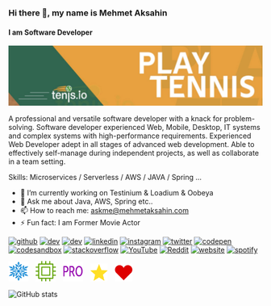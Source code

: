 ### Hi there 👋, my name is Mehmet Aksahin
#### I am Software Developer
![I am Software Developer](https://github.com/mehmetaksahin/mehmetaksahin/blob/main/banner.png)

A professional and versatile software developer with a knack
for problem-solving. Software developer experienced Web, Mobile, Desktop, IT systems and complex systems with high-performance requirements. Experienced Web Developer adept in all stages of advanced web development. Able to effectively self-manage during independent projects, as well as collaborate in a team setting.

Skills: Microservices / Serverless / AWS / JAVA / Spring ...

- 🔭 I’m currently working on Testinium & Loadium & Oobeya 
- 💬 Ask me about Java, AWS, Spring etc.. 
- 📫 How to reach me: askme@mehmetaksahin.com 
- ⚡ Fun fact: I am Former Movie Actor 


[<img src='https://cdn.jsdelivr.net/npm/simple-icons@3.0.1/icons/github.svg' alt='github' height='40'>](https://github.com/mehmetaksahin)  [<img src='https://cdn.jsdelivr.net/npm/simple-icons@3.0.1/icons/dev-dot-to.svg' alt='dev' height='40'>](https://dev.to/mehmetaksahin)  [<img src='https://cdn.jsdelivr.net/npm/simple-icons@3.0.1/icons/hashnode.svg' alt='dev' height='40'>](https://hashnode.com/@mehmetaksahin)  [<img src='https://cdn.jsdelivr.net/npm/simple-icons@3.0.1/icons/linkedin.svg' alt='linkedin' height='40'>](https://www.linkedin.com/in/mehmetaksahin/)  [<img src='https://cdn.jsdelivr.net/npm/simple-icons@3.0.1/icons/instagram.svg' alt='instagram' height='40'>](https://www.instagram.com/memoxwfalcon/)  [<img src='https://cdn.jsdelivr.net/npm/simple-icons@3.0.1/icons/twitter.svg' alt='twitter' height='40'>](https://twitter.com/memox_wfalcon)  [<img src='https://cdn.jsdelivr.net/npm/simple-icons@3.0.1/icons/codepen.svg' alt='codepen' height='40'>](https://codepen.io/mehmetaksahin)  [<img src='https://cdn.jsdelivr.net/npm/simple-icons@3.0.1/icons/codesandbox.svg' alt='codesandbox' height='40'>](https://codesandbox.io/u/mehmet.aksahin)  [<img src='https://cdn.jsdelivr.net/npm/simple-icons@3.0.1/icons/stackoverflow.svg' alt='stackoverflow' height='40'>](https://stackoverflow.com/users/10612786)  [<img src='https://cdn.jsdelivr.net/npm/simple-icons@3.0.1/icons/youtube.svg' alt='YouTube' height='40'>](https://www.youtube.com/channel/UCaw8XT3h06IHfiooIma3J_g)  [<img src='https://cdn.jsdelivr.net/npm/simple-icons@3.0.1/icons/reddit.svg' alt='Reddit' height='40'>](https://www.reddit.com/user/mehmet_aksahin)  [<img src='https://cdn.jsdelivr.net/npm/simple-icons@3.0.1/icons/icloud.svg' alt='website' height='40'>](https://mehmetaksahin.com/)  [<img src='https://cdn.jsdelivr.net/npm/simple-icons@3.0.1/icons/spotify.svg' alt='spotify' height='40'>](https://open.spotify.com/playlist/2i9Vz6M5HgoLGGAohFhG78)  

<a href='https://archiveprogram.github.com/'><img src='https://raw.githubusercontent.com/acervenky/animated-github-badges/master/assets/acbadge.gif' width='40' height='40'></a> <a href='https://docs.github.com/en/developers'><img src='https://raw.githubusercontent.com/acervenky/animated-github-badges/master/assets/devbadge.gif' width='40' height='40'></a> <a href='https://github.com/pricing'><img src='https://raw.githubusercontent.com/acervenky/animated-github-badges/master/assets/pro.gif' width='40' height='40'></a> <a href='https://stars.github.com/'><img src='https://raw.githubusercontent.com/acervenky/animated-github-badges/master/assets/starbadge.gif' width='35' height='35'></a> <a href='https://docs.github.com/en/github/supporting-the-open-source-community-with-github-sponsors'><img src='https://raw.githubusercontent.com/acervenky/animated-github-badges/master/assets/sponsorbadge.gif' width='35' height='35'></a> 


![GitHub stats](https://github-readme-stats.vercel.app/api?username=mehmetaksahin&show_icons=true&count_private=true)  

